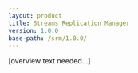```yaml
---
layout: product
title: Streams Replication Manager
version: 1.0.0
base-path: /srm/1.0.0/
---
```


[overview text needed...]
